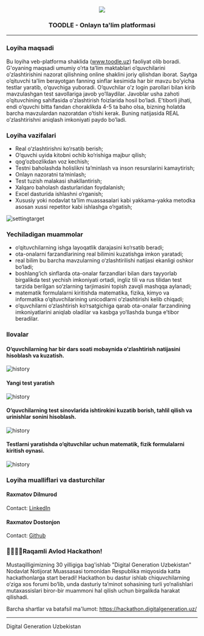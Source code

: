 <!-- PROJECT LOGO -->
<br />
<p align="center">
  <a href="https://github.com/rd20020301/toodle_dghackathon">
    <img src="https://telegra.ph/file/c91f1af087f92050fa013.png">
  </a>

  <h3 align="center">TOODLE - Onlayn ta'lim platformasi</h3>
</p>

_________

### Loyiha maqsadi

Bu loyiha veb-platforma shaklida (www.toodle.uz) faoliyat olib boradi. G'oyaning maqsadi umumiy o’rta ta’lim maktablari o’quvchilarini o’zlashtirishini nazorat qilishning online shaklini joriy qilishdan iborat. Saytga o’qituvchi  ta’lim berayotgan fanning sinflar kesimida har bir mavzu bo’yicha testlar yaratib, o’quvchiga yuboradi. O’quvchilar o’z login parollari bilan kirib mavzulashgan test savollariga javob yo’llaydilar. Javoblar usha zahoti o’qituvchining sahifasida o’zlashtirish foizlarida hosil bo’ladi. E’tiborli jihati, endi o’quvchi bitta fandan choraklikda 4-5 ta baho olsa, bizning holatda barcha mavzulardan nazoratdan o’tishi kerak. Buning natijasida REAL o’zlashtirishni aniqlash imkoniyati paydo bo’ladi.

### Loyiha vazifalari

- Real o‘zlashtirishni ko‘rsatib berish;
- O‘quvchi uyida kitobni ochib ko‘rishiga majbur qilish;
- qog‘ozbozlikdan voz kechish;
- Testni baholashda holislikni ta’minlash va inson resurslarini kamaytirish;
- Onlayn nazoratni ta’minlash;
- Test tuzish malakasi shakllantirish;
- Xalqaro baholash dasturlaridan foydalanish;
- Excel dasturida ishlashni o‘rganish;
- Xususiy yoki nodavlat ta’lim muassasalari kabi yakkama-yakka metodka asosan xussi repetitor kabi ishlashga o’rgatish;

![settingtarget](https://telegra.ph/file/6682e35e6ba308ff8cd8b.png)

### Yechiladigan muammolar

- o‘qituvchilarning ishga layoqatlik darajasini ko‘rsatib beradi;
- ota-onalarni farzandlarining real bilimini kuzatishga imkon yaratadi;
- real bilim bu barcha mavzularning o‘zlashtirilishi natijasi ekanligi oshkor bo‘ladi;
- boshlang‘ich sinflarda ota-onalar farzandlari bilan dars tayyorlab birgalikda test yechish imkoniyati ortadi, ingliz tili va rus tilidan test tarzida berilgan so‘zlarning tarjimasini topish zavqli mashqqa aylanadi;
- matematik formulalarni kiritishda matematika, fizika, kimyo va informatika o’qituvchilarining unicodlarni o‘zlashtirishi  kelib chiqadi;
- o‘quvchilarni o‘zlashtirish ko‘rsatgichiga qarab ota-onalar farzandining imkoniyatlarini aniqlab oladilar va kasbga yo‘llashda bunga e’tibor beradilar.

### Ilovalar

#### O‘quvchilarning har bir dars soati mobaynida o‘zlashtirish natijasini hisoblash va kuzatish.

![history](https://telegra.ph/file/1fb8be34c2ac21cbcd1a8.png)

#### Yangi test yaratish

![history](https://telegra.ph/file/d3cc8c3a97dcdf025fb8f.png)

#### O‘quvchilarning test sinovlarida ishtirokini kuzatib borish, tahlil qilish va urinishlar sonini hisoblash.

![history](https://telegra.ph/file/47df1424700e3dd035ca3.png)

#### Testlarni yaratishda o‘qituvchilar uchun matematik, fizik formulalarni kiritish oynasi.

![history](https://telegra.ph/file/e3ffe437b2d686df03190.png)

### Loyiha mualliflari va dasturchilar

#### Raxmatov Dilmurod
Contact: [LinkedIn](https://www.linkedin.com/in/dilmurod-rakhmatov-ba215a174/)
#### Raxmatov Dostonjon
Contact: [Github](https://github.com/nonameclub)

### 👨‍💻👩‍💻Raqamli Avlod Hackathon!

Mustaqilligimizning 30 yilligiga bag'ishlab "Digital Generation Uzbekistan" Nodavlat Notijorat Muassasasi tomonidan Respublika miqyosida katta hackathonlarga start beradi! Hackathon bu dastur ishlab chiquvchilarning o‘ziga xos forumi bo‘lib, unda dasturiy taʼminot sohasining turli yo‘nalishlari mutaxassislari biror-bir muammoni hal qilish uchun birgalikda harakat qilishadi.

Barcha shartlar va batafsil ma'lumot: https://hackathon.digitalgeneration.uz/
_________
Digital Generation Uzbekistan


